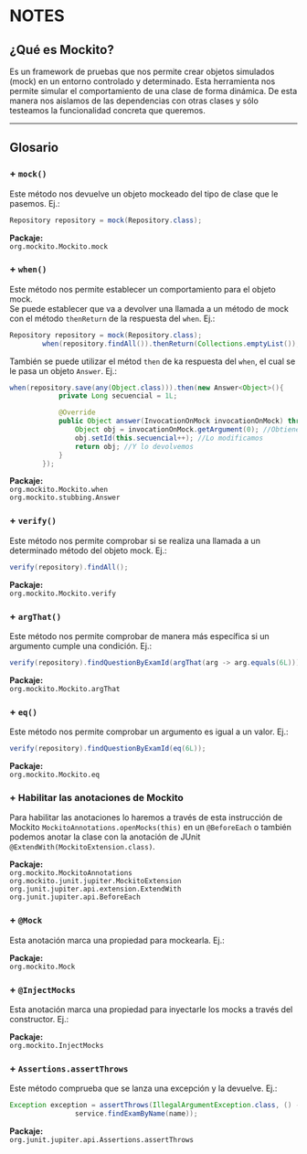 # NOTES

## ¿Qué es Mockito?
Es un framework de pruebas que nos permite crear objetos simulados (mock) en un entorno controlado y determinado. Esta herramienta nos permite simular el comportamiento de una clase de forma dinámica. De esta manera nos aislamos de las dependencias con otras clases y sólo testeamos la funcionalidad concreta que queremos.  

---

## Glosario

### + `mock()`
Este método nos devuelve un objeto mockeado del tipo de clase que le pasemos. Ej.:  
```java
Repository repository = mock(Repository.class);
```

**Packaje:**  
`org.mockito.Mockito.mock`

### + `when()`
Este método nos permite establecer un comportamiento para el objeto mock.   
Se puede establecer que va a devolver una llamada a un método de mock con el método `thenReturn` de la respuesta del `when`. Ej.:
```java
Repository repository = mock(Repository.class);
        when(repository.findAll()).thenReturn(Collections.emptyList());
```
También se puede utilizar el métod `then` de ka respuesta del `when`, el cual se le pasa un objeto `Answer`. Ej.:  
```java
when(repository.save(any(Object.class))).then(new Answer<Object>(){
            private Long secuencial = 1L;

            @Override
            public Object answer(InvocationOnMock invocationOnMock) throws Throwable {
                Object obj = invocationOnMock.getArgument(0); //Obtiene el parámetro de la llamada del mock
                obj.setId(this.secuencial++); //Lo modificamos
                return obj; //Y lo devolvemos
            }
        });
```

**Packaje:**  
`org.mockito.Mockito.when`  
`org.mockito.stubbing.Answer`  

### + `verify()`
Este método nos permite comprobar si se realiza una llamada a un determinado método del objeto mock. Ej.:
```java
verify(repository).findAll();
```

**Packaje:**  
`org.mockito.Mockito.verify`

### + `argThat()`
Este método nos permite comprobar de manera más específica si un argumento cumple una condición. Ej.:
```java
verify(repository).findQuestionByExamId(argThat(arg -> arg.equals(6L)));
```

**Packaje:**  
`org.mockito.Mockito.argThat`

### + `eq()`
Este método nos permite comprobar un argumento es igual a un valor. Ej.:
```java
verify(repository).findQuestionByExamId(eq(6L));
```

**Packaje:**  
`org.mockito.Mockito.eq`

### + Habilitar las anotaciones de Mockito
Para habilitar las anotaciones lo haremos a través de esta instrucción de Mockito `MockitoAnnotations.openMocks(this)` en un `@BeforeEach` o también podemos anotar la clase con la anotación de JUnit `@ExtendWith(MockitoExtension.class)`.

**Packaje:**  
`org.mockito.MockitoAnnotations`  
`org.mockito.junit.jupiter.MockitoExtension`  
`org.junit.jupiter.api.extension.ExtendWith`  
`org.junit.jupiter.api.BeforeEach`

### + `@Mock`
Esta anotación marca una propiedad para mockearla. Ej.:

**Packaje:**  
`org.mockito.Mock`

### + `@InjectMocks`
Esta anotación marca una propiedad para inyectarle los mocks a través del constructor. Ej.:

**Packaje:**  
`org.mockito.InjectMocks`

### + `Assertions.assertThrows`
Este método comprueba que se lanza una excepción y la devuelve. Ej.:  
```java
Exception exception = assertThrows(IllegalArgumentException.class, () ->
                service.findExamByName(name));
```

**Packaje:**  
`org.junit.jupiter.api.Assertions.assertThrows`